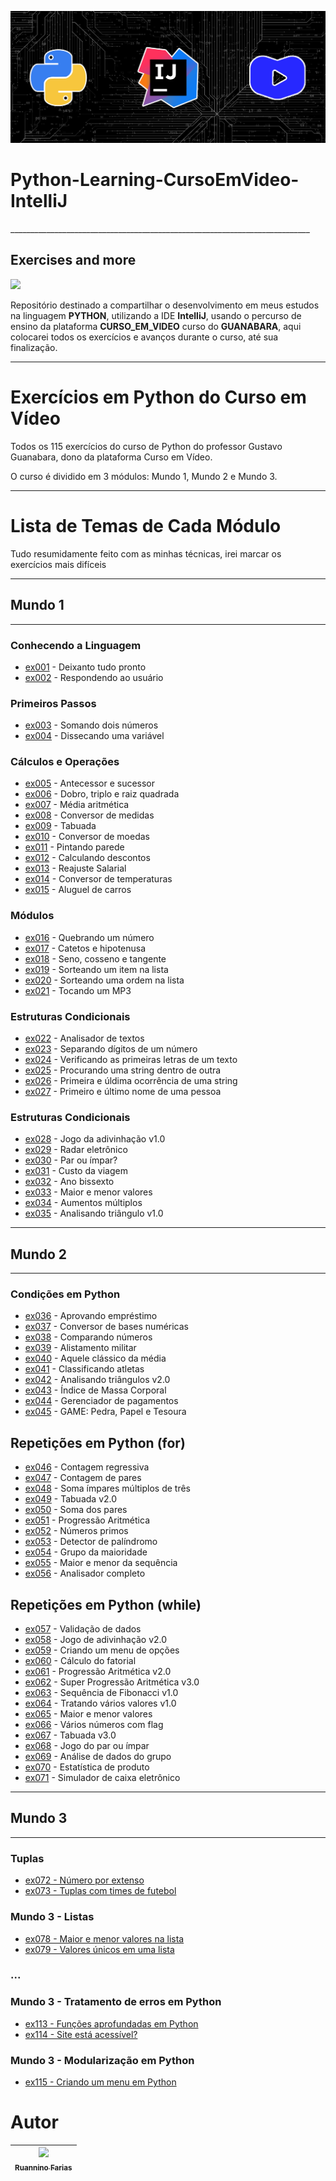 ![Python-Learning-CursoEmVideo-IntelliJ_Image](Users/Python-Learning-CursoEmVideo-IntelliJ_Image.jpg)

<h1 aling="center"> Python-Learning-CursoEmVideo-IntelliJ </h1>
___________________________________________________________________________
<h2 aling="center"> Exercises and more </h2>
<p aling="center">
<img src="http://img.shields.io/static/v1?label=STATUS&message=EM%20DESENVOLVIMENTO&color=GREEN&style=for-the-badge"/>
</p>

Repositório destinado a compartilhar o desenvolvimento em meus estudos na linguagem **PYTHON**, utilizando a IDE 
**IntelliJ**, usando o percurso de ensino da plataforma **CURSO_EM_VIDEO** curso do **GUANABARA**, 
aqui colocarei todos os exercícios e avanços durante o curso, até sua finalização.
___________________________________________________________________________
# Exercícios em Python do Curso em Vídeo

Todos os 115 exercícios do curso de Python do professor Gustavo Guanabara, dono da plataforma Curso em Vídeo.

O curso é dividido em 3 módulos: Mundo 1, Mundo 2 e Mundo 3.
___________________________________________________________________________

# Lista de Temas de Cada Módulo

Tudo resumidamente feito com as minhas técnicas, irei marcar os exercícios 
mais difíceis
___________________________________________________________________________
## Mundo 1
___________________________________________________________________________
### Conhecendo a Linguagem
- [ex001](ex001.py) - Deixanto tudo pronto
- [ex002](ex002.py) - Respondendo ao usuário

### Primeiros Passos
- [ex003](ex003.py) - Somando dois números
- [ex004](ex004.py) - Dissecando uma variável

### Cálculos e Operações
- [ex005](ex005.py) - Antecessor e sucessor
- [ex006](ex006.py) - Dobro, triplo e raiz quadrada
- [ex007](ex007.py) - Média aritmética
- [ex008](ex008.py) - Conversor de medidas
- [ex009](ex009.py) - Tabuada
- [ex010](ex010.py) - Conversor de moedas
- [ex011](ex011.py) - Pintando parede
- [ex012](ex012.py) - Calculando descontos
- [ex013](ex013.py) - Reajuste Salarial
- [ex014](ex014.py) - Conversor de temperaturas
- [ex015](ex015.py) - Aluguel de carros

### Módulos
- [ex016](ex016.py) - Quebrando um número
- [ex017](ex017.py) - Catetos e hipotenusa
- [ex018](ex018.py) - Seno, cosseno e tangente
- [ex019](ex019.py) - Sorteando um item na lista
- [ex020](ex020.py) - Sorteando uma ordem na lista
- [ex021](ex021.py) - Tocando um MP3

### Estruturas Condicionais
- [ex022](ex022.py) - Analisador de textos
- [ex023](ex023.py) - Separando dígitos de um número
- [ex024](ex024.py) - Verificando as primeiras letras de um texto
- [ex025](ex025.py) - Procurando uma string dentro de outra
- [ex026](ex026.py) - Primeira e úldima ocorrência de uma string
- [ex027](ex027.py) - Primeiro e último nome de uma pessoa

### Estruturas Condicionais
- [ex028](ex028.py) - Jogo da adivinhação v1.0
- [ex029](ex029.py) - Radar eletrônico
- [ex030](ex030.py) - Par ou ímpar?
- [ex031](ex031.py) - Custo da viagem
- [ex032](ex032.py) - Ano bissexto
- [ex033](ex033.py) - Maior e menor valores
- [ex034](ex034.py) - Aumentos múltiplos
- [ex035](ex035.py) - Analisando triângulo v1.0

___________________________________________________________________________
## Mundo 2
___________________________________________________________________________
### Condições em Python
- [ex036](ex036.py) - Aprovando empréstimo
- [ex037](ex037.py) - Conversor de bases numéricas
- [ex038](ex038.py) - Comparando números
- [ex039](ex039.py) - Alistamento militar
- [ex040](ex040.py) - Aquele clássico da média
- [ex041](ex041.py) - Classificando atletas
- [ex042](ex042.py) - Analisando triângulos v2.0
- [ex043](ex043.py) - Índice de Massa Corporal
- [ex044](ex044.py) - Gerenciador de pagamentos
- [ex045](ex045.py) - GAME: Pedra, Papel e Tesoura

## Repetições em Python (for)
- [ex046](ex046.py) - Contagem regressiva
- [ex047](ex047.py) - Contagem de pares
- [ex048](ex048.py) - Soma ímpares múltiplos de três
- [ex049](ex049.py) - Tabuada v2.0
- [ex050](ex050.py) - Soma dos pares
- [ex051](ex051.py) - Progressão Aritmética
- [ex052](ex052.py) - Números primos
- [ex053](ex053.py) - Detector de palíndromo
- [ex054](ex054.py) - Grupo da maioridade
- [ex055](ex055.py) - Maior e menor da sequência
- [ex056](ex056.py) - Analisador completo

## Repetições em Python (while)
- [ex057](ex057.py) - Validação de dados
- [ex058](ex058.py) - Jogo de adivinhação v2.0
- [ex059](ex059.py) - Criando um menu de opções
- [ex060](ex060.py) - Cálculo do fatorial
- [ex061](ex061.py) - Progressão Aritmética v2.0
- [ex062](ex062.py) - Super Progressão Aritmética v3.0
- [ex063](ex063.py) - Sequência de Fibonacci v1.0
- [ex064](ex064.py) - Tratando vários valores v1.0
- [ex065](ex065.py) - Maior e menor valores
- [ex066](ex066.py) - Vários números com flag
- [ex067](ex067.py) - Tabuada v3.0
- [ex068](ex068.py) - Jogo do par ou ímpar
- [ex069](ex069.py) - Análise de dados do grupo
- [ex070](ex070.py) - Estatística de produto
- [ex071](ex071.py) - Simulador de caixa eletrônico

___________________________________________________________________________
## Mundo 3
___________________________________________________________________________
### Tuplas
- [ex072 - Número por extenso](Mundo3/ex072.py)
- [ex073 - Tuplas com times de futebol](Mundo3/ex073.py)

### Mundo 3 - Listas
- [ex078 - Maior e menor valores na lista](Mundo3/ex078.py)
- [ex079 - Valores únicos em uma lista](Mundo3/ex079.py)

### ...

### Mundo 3 - Tratamento de erros em Python
- [ex113 - Funções aprofundadas em Python](Mundo3/ex113.py)
- [ex114 - Site está acessível?](Mundo3/ex114.py)

### Mundo 3 - Modularização em Python
- [ex115 - Criando um menu em Python](Mundo3/ex115.py)
# Autor

| [<img src="https://avatars.githubusercontent.com/u/105193525?v=4" width=115><br><sub>Ruannino Farias</sub>](https://github.com/ruannino) 
| :---: |
